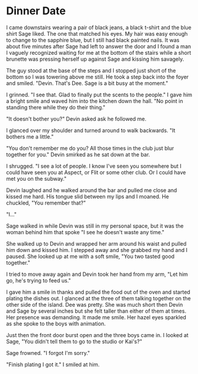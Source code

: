 # Dinner Date

I came downstairs wearing a pair of black jeans, a black t-shirt and the blue shirt Sage liked.  The one that matched his eyes.  My hair was easy enough to change to the sapphire blue, but I still had black painted nails.  It was about five minutes after Sage had left to answer the door and I found a man I vaguely recognized waiting for me at the bottom of the stairs while a short brunette was pressing herself up against Sage and kissing him savagely.

The guy stood at the base of the steps and I stopped just short of the bottom so I was towering above me still.  He took a step back into the foyer and smiled.  "Devin.  That's Dee.  Sage is a bit busy at the moment."

I grinned.  "I see that.  Glad to finally put the scents to the people."  I gave him a bright smile and waved him into the kitchen down the hall.  "No point in standing there while they do their thing."

"It doesn't bother you?"  Devin asked ask he followed me.

I glanced over my shoulder and turned around to walk backwards.  "It bothers me a little."

"You don't remember me do you?  All those times in the club just blur together for you."  Devin smirked as he sat down at the bar.

I shrugged.  "I see a lot of people. I know I've seen you somewhere but I could have seen you at Aspect, or Flit or some other club.  Or I could have met you on the subway."

Devin laughed and he walked around the bar and pulled me close and kissed me hard.   His tongue slid between my lips and I moaned.  He chuckled, "You remember that?"

"I..."

Sage walked in while Devin was still in my personal space, but it was the woman behind him that spoke "I see he doesn't waste any time."

She walked up to Devin and wrapped her arm around his waist and pulled him down and kissed him.  I stepped away and she grabbed my hand and I paused.  She looked up at me with a soft smile, "You two tasted good together."

I tried to move away again and Devin took her hand from my arm, "Let him go, he's trying to feed us."

I gave him a smile in thanks and pulled the food out of the oven and started plating the dishes out.  I glanced at the three of them talking together on the other side of the island.  Dee was pretty.  She was much short then Devin and Sage by several inches but she felt taller than either of them at times.  Her presence was demanding.  It made me smile.  Her hazel eyes sparkled as she spoke to the boys with animation.

Just then the front door burst open and the three boys came in.  I looked at Sage, "You didn't tell them to go to the studio or Kai's?"

Sage frowned.  "I forgot I'm sorry."

"Finish plating I got it."  I smiled at him.
